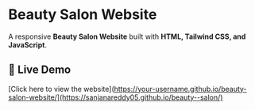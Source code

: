 # Beauty Salon Website

A responsive **Beauty Salon Website** built with **HTML, Tailwind CSS, and JavaScript**.  

## 🚀 Live Demo
[Click here to view the website](https://your-username.github.io/beauty-salon-website/](https://sanjanareddy05.github.io/beauty--salon/)

